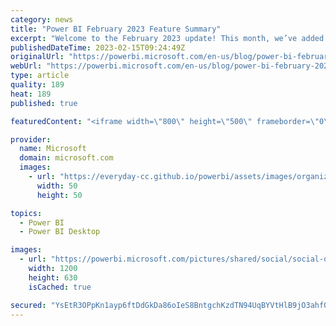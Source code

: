 ```yaml
---
category: news
title: "Power BI February 2023 Feature Summary"
excerpt: "Welcome to the February 2023 update! This month, we’ve added TypeScript support in the developer playground sandbox, several new formatting features for reporting, and so much more. Continue reading for more details on our new features!"
publishedDateTime: 2023-02-15T09:24:49Z
originalUrl: "https://powerbi.microsoft.com/en-us/blog/power-bi-february-2023-feature-summary/"
webUrl: "https://powerbi.microsoft.com/en-us/blog/power-bi-february-2023-feature-summary/"
type: article
quality: 189
heat: 189
published: true

featuredContent: "<iframe width=\"800\" height=\"500\" frameborder=\"0\" src=\"https://www.youtube.com/embed/7-0Pr0U2HIA\" allow=\"accelerometer; autoplay; encrypted-media; gyroscope; picture-in-picture\" allowfullscreen></iframe>"

provider:
  name: Microsoft
  domain: microsoft.com
  images:
    - url: "https://everyday-cc.github.io/powerbi/assets/images/organizations/microsoft.com-50x50.jpg"
      width: 50
      height: 50

topics:
  - Power BI
  - Power BI Desktop

images:
  - url: "https://powerbi.microsoft.com/pictures/shared/social/social-default-image.png"
    width: 1200
    height: 630
    isCached: true

secured: "YsEtR3OPpKn1ayp6ftDdGkDa86oIeS8BntgchKzdTN94UqBYVtHlB9jO3ahfQhJLnkqfSja0WFwLPo3Gql6si25TGs733JMAa9FS+xSNo7Q9tWOOS7scURlpsELqy+FZiqwaWTuKW3fxK31Kf2nD3MoDrBnrnj1zzx7EooUx2xfDpcnbtK4ZpzOELBJGu7q1zffGUztbot4eFtFbC7qOaEvtaZFiJQW2kbeNMjejCdqlliD22ZilsLqW35ueNEuujFS4r/Wbo660zV898ili/f/GUUIni9r5ppzS3bz8ohif7sjDw0z/vQM1TLfAHmkeDCkvnsALqS9kuYXp0OPcZWI77JnH8Tvp8LnqdpygyXCezIuRP/o5Ff7o7B4Qnq3CFLc2OwUK+oxbX8fK9O8KjLwfIqVUvMvKAciILFRdlhV0M7fsluSdDd/4t+IqfG7osVR0XHu2qmpIzI0zM1odOw==;BcPqfKBEFsjiEYotkwuqXw=="
---
```


